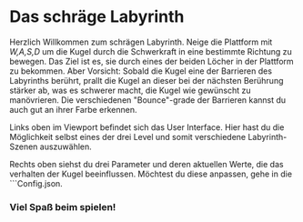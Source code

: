 # Das schräge Labyrinth

Herzlich Willkommen zum schrägen Labyrinth.
Neige die Plattform mit _W,A,S,D_ um die Kugel durch die Schwerkraft in eine bestimmte Richtung zu bewegen. Das Ziel ist es, sie durch eines der beiden Löcher in der Plattform zu bekommen. Aber Vorsicht: Sobald die Kugel eine der Barrieren des Labyrinths berührt, prallt die Kugel an dieser bei der nächsten Berührung stärker ab, was es schwerer macht, die Kugel wie gewünscht zu manövrieren. Die verschiedenen "Bounce"-grade der Barrieren kannst du auch gut an ihrer Farbe erkennen.

Links oben im Viewport befindet sich das User Interface. Hier hast du die Möglichkeit selbst eines der drei Level und somit verschiedene Labyrinth-Szenen auszuwählen.

Rechts oben siehst du drei Parameter und deren aktuellen Werte, die das verhalten der Kugel beeinflussen. Möchtest du diese anpassen, gehe in die ```Config.json.

### Viel Spaß beim spielen!
